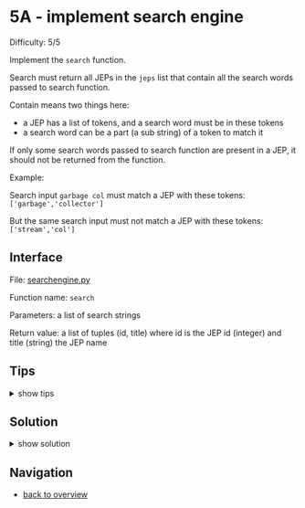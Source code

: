 # 5A - implement search engine

Difficulty: 5/5

Implement the `search` function.

Search must return all JEPs in the `jeps` list
that contain all the search words passed to search function.

Contain means two things here:
* a JEP has a list of tokens, and a search word must be in these tokens
* a search word can be a part (a sub string) of a token to match it

If only some search words passed to search function are present in a JEP,
it should not be returned from the function.

Example:

Search input `garbage col` must match a JEP with these tokens: `['garbage','collector']`

But the same search input must not match a JEP with these tokens: `['stream','col']`

## Interface ##

File: [searchengine.py](workspace/searchengine.py)

Function name: `search`

Parameters: a list of search strings

Return value: a list of tuples (id, title) where id is the JEP id (integer) and title (string) the JEP name

## Tips ##

<details>
  <summary>show tips</summary>

* you might want to write the algorithm in pseudo code first
* insert some dummy data in `jeps` to test your algorithm 
* you can `break` out of loops
* strings are like lists: `'yth' in ['python']` is `True`  
* `len()` is a built-in method to calculate the size/length of an array or dictionary
* `dictionary.keys()` will return a set of the dictionary's keys
* `dictionary[key]` will return the value from a dictionary
```
a = {b: c}
print(a[b]) # prints value of c
```
* get any key from a dictionary: `next(iter(dictionary))`
* you can unpack tuples in a for loop: 
```
a = (1,2,3)
for b, c, d in a:
```
</details>

## Solution ##

<details>
  <summary>show solution</summary>

```
jeps = []

def search(search_string):
    results = {}
    for word in search_string:
        results[word] = []
        for id, title, tokens in jeps:
            for token in tokens:
                if word.lower() in token:
                    results[word].append((id, title))
                    break
    merged_results = []
    if len(results) > 0:
        any_result = next(iter(results))
        if any_result is not None:
            for match in results[any_result]:
                found = True
                for collection in results.keys():
                    if match not in results[collection]:
                        found = False
                        break
                if found:
                    merged_results.append(match)
    return merged_results
```
</details>

## Navigation ##
* [back to overview](0.md)
